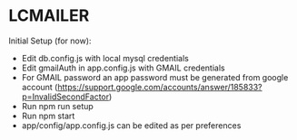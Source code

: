 # LCMAILER

Initial Setup (for now):

- Edit db.config.js with local mysql credentials
- Edit gmailAuth in app.config.js with GMAIL credentials
- For GMAIL password an app password must be generated from google account (https://support.google.com/accounts/answer/185833?p=InvalidSecondFactor)
- Run npm run setup
- Run npm start
- app/config/app.config.js can be edited as per preferences
